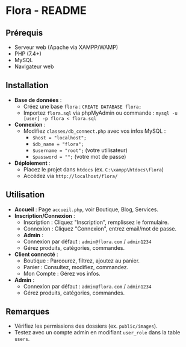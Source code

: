 # Flora - README

## Prérequis
- Serveur web (Apache via XAMPP/WAMP)
- PHP (7.4+)
- MySQL
- Navigateur web

## Installation
- **Base de données** :
  - Créez une base `flora` : `CREATE DATABASE flora;`
  - Importez `flora.sql` via phpMyAdmin ou commande : `mysql -u [user] -p flora < flora.sql`
- **Connexion** :
  - Modifiez `classes/db_connect.php` avec vos infos MySQL :
    - `$host = "localhost";`
    - `$db_name = "flora";`
    - `$username = "root";` (votre utilisateur)
    - `$password = "";` (votre mot de passe)
- **Déploiement** :
  - Placez le projet dans `htdocs` (ex. `C:\xampp\htdocs\flora`)
  - Accédez via `http://localhost/flora/`

## Utilisation
- **Accueil** : Page `accueil.php`, voir Boutique, Blog, Services.
- **Inscription/Connexion** :
  - Inscription : Cliquez "Inscription", remplissez le formulaire.
  - Connexion : Cliquez "Connexion", entrez email/mot de passe.
  - **Admin** :
  - Connexion par défaut : `admin@flora.com` / `admin1234`
  - Gérez produits, catégories, commandes.
- **Client connecté** :
  - Boutique : Parcourez, filtrez, ajoutez au panier.
  - Panier : Consultez, modifiez, commandez.
  - Mon Compte : Gérez vos infos.
- **Admin** :
  - Connexion par défaut : `admin@flora.com` / `admin1234`
  - Gérez produits, catégories, commandes.

## Remarques
- Vérifiez les permissions des dossiers (ex. `public/images`).
- Testez avec un compte admin en modifiant `user_role` dans la table `users`.
